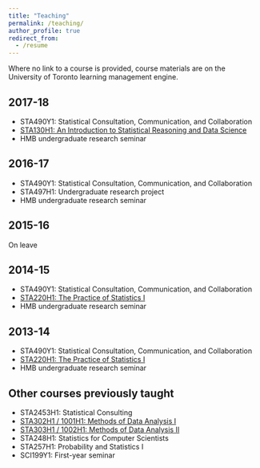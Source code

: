 ```yaml
---
title: "Teaching"
permalink: /teaching/
author_profile: true
redirect_from:
  - /resume
---
```


Where no link to a course is provided, course materials are on the University of Toronto learning management engine.

## 2017-18

* STA490Y1: Statistical Consultation, Communication, and Collaboration
* [STA130H1: An Introduction to Statistical Reasoning and Data Science](http://www.sta130.utstat.utoronto.ca)
* HMB undergraduate research seminar 

## 2016-17

* STA490Y1: Statistical Consultation, Communication, and Collaboration
* STA497H1: Undergraduate research project
* HMB undergraduate research seminar 

## 2015-16

On leave

## 2014-15

* STA490Y1: Statistical Consultation, Communication, and Collaboration
* [STA220H1: The Practice of Statistics I](http://sta220.utstat.utoronto.ca)
* HMB undergraduate research seminar 

## 2013-14

* STA490Y1: Statistical Consultation, Communication, and Collaboration
* [STA220H1: The Practice of Statistics I](http://sta220.utstat.utoronto.ca)
* HMB undergraduate research seminar 

## Other courses previously taught

* STA2453H1: Statistical Consulting
* [STA302H1 / 1001H1: Methods of Data Analysis I](http://www.utstat.utoronto.ca/alisong/Teaching/1112/Sta302/sta302.html)
* [STA303H1 / 1002H1: Methods of Data Analysis II](http://www.utstat.utoronto.ca/alisong/Teaching/1112/Sta302/sta302.html)
* STA248H1: Statistics for Computer Scientists
* STA257H1: Probability and Statistics I
* SCI199Y1: First-year seminar



